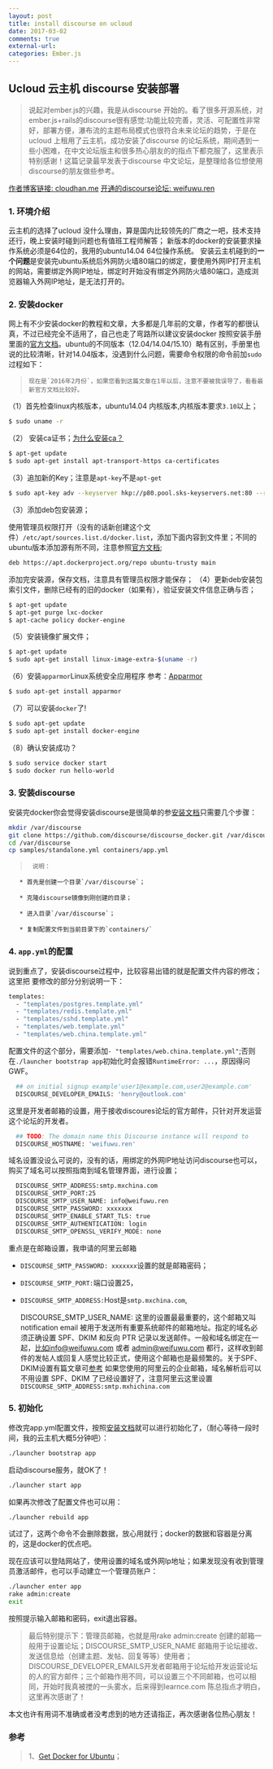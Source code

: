 ```yaml
---
layout: post
title: install discourse on ucloud
date: 2017-03-02
comments: true
external-url:
categories: Ember.js
---
```


## Ucloud 云主机 discourse 安装部署
> 说起对ember.js的兴趣，我是从discourse 开始的。看了很多开源系统，对ember.js+rails的discourse很有感觉:功能比较完善，灵活、可配置性非常好，部署方便，瀑布流的主题布局模式也很符合未来论坛的趋势，于是在 ucloud 上租用了云主机，成功安装了discourse 的论坛系统，期间遇到一些小困难，在中文论坛版主和很多热心朋友的的指点下都克服了，这里表示特别感谢！这篇记录最早发表于discourse 中文论坛，是整理给各位想使用discourse的朋友做些参考。

[作者博客链接: cloudhan.me](http://www.cloudhan.me)
[开通的discourse论坛: weifuwu.ren](http://www.weifuwu.ren)

### 1. 环境介绍
云主机的选择了ucloud 没什么理由，算是国内比较领先的厂商之一吧，技术支持还行，晚上安装时碰到问题也有值班工程师解答；
新版本的docker的安装要求操作系统必须是64位的，我用的ubuntu14.04 64位操作系统。
安装云主机碰到的**一个问题**是安装完ubuntu系统后外网防火墙80端口的绑定，要使用外网IP打开主机的网站，需要绑定外网IP地址，绑定时开始没有绑定外网防火墙80端口，造成浏览器输入外网IP地址，是无法打开的。

### 2. 安装docker
网上有不少安装docker的教程和文章，大多都是几年前的文章，作者写的都很认真，不过已经完全不适用了，自己也走了弯路所以建议安装docker 按照安装手册里面的[官方文档](https://docs.docker.com/engine/installation/linux/ubuntu/)。ubuntu的不同版本（12.04/14.04/15.10）略有区别，手册里也说的比较清晰，针对14.04版本，没遇到什么问题，需要命令权限的命令前加`sudo`过程如下：

>     现在是`2016年2月份`，如果您看到这篇文章在1年以后，注意不要被我误导了，看看最新官方文档比较好。

（1）首先检查linux内核版本，ubuntu14.04 内核版本,内核版本要求`3.10`以上；

```bash
$ sudo uname -r
```
（2） 安装ca证书；[为什么安装ca？](http://baike.baidu.com/link?url=r8dly5JDJAeiV_-Tp3PgOQ8PeYZzH6yzNvUueMZOyqDLIrVm357zP5e8oG-Nt2FCFkGiHYIeAwoTPHdvnlJm4K)
```bash
$ apt-get update
$ sudo apt-get install apt-transport-https ca-certificates
```
（3）追加新的Key；注意是`apt-key`不是`apt-get`

```bash
$ sudo apt-key adv --keyserver hkp://p80.pool.sks-keyservers.net:80 --recv-keys 58118E89F3A912897C070ADBF76221572C52609D
```
（3）添加deb包安装源；

使用管理员权限打开（没有的话新创建这个文件）`/etc/apt/sources.list.d/docker.list`，添加下面内容到文件里；不同的ubuntu版本添加源有所不同，注意参照[官方文档](https://docs.docker.com/engine/installation/linux/ubuntu/);
```bash
deb https://apt.dockerproject.org/repo ubuntu-trusty main

```
添加完安装源，保存文档，注意具有管理员权限才能保存；
（4）更新deb安装包索引文件，删除已经有的旧的docker（如果有），验证安装文件信息正确与否；
```bash
$ apt-get update
$ apt-get purge lxc-docker
$ apt-cache policy docker-engine
```
（5）安装镜像扩展文件；
```bash
$ apt-get update
$ sudo apt-get install linux-image-extra-$(uname -r)
```
（6）安装`apparmor`Linux系统安全应用程序 参考：[Apparmor](http://baike.baidu.com/link?url=N5VZhSjbjC_jX0V-Ce5WMjW4d8uETrkP1x7dqTDUywSN_BzMZhySe9U8LVoQ6JRoMtObWH-nNl85mWuZYIxDS_)
```bash
$ sudo apt-get install apparmor
```
（7）可以安装`docker`了!
```bash
$ sudo apt-get update
$ sudo apt-get install docker-engine
```
（8）确认安装成功？ 
```bash
$ sudo service docker start
$ sudo docker run hello-world
```

### 3. 安装discourse
安装完docker你会觉得安装discourse是很简单的参[安装文档](https://github.com/discourse/discourse/blob/master/docs/INSTALL-cloud.md)只需要几个步骤：
```bash
mkdir /var/discourse
git clone https://github.com/discourse/discourse_docker.git /var/discourse
cd /var/discourse
cp samples/standalone.yml containers/app.yml
```
>      说明：

       * 首先是创建一个目录`/var/discourse`；

       * 克隆discourse镜像到刚创建的目录；

       * 进入目录`/var/discourse`；

       * 复制配置文件到当前目录下的`containers/`

### 4. `app.yml`的配置
说到重点了，安装discourse过程中，比较容易出错的就是配置文件内容的修改；这里把
要修改的部分分别说明一下：
```bash
templates:
  - "templates/postgres.template.yml"
  - "templates/redis.template.yml"
  - "templates/sshd.template.yml"
  - "templates/web.template.yml"
  - "templates/web.china.template.yml"
```
配置文件的这个部分，需要添加`- "templates/web.china.template.yml"`;否则在`./launcher bootstrap app`初始化时会报错`RuntimeError: ...`，原因得问GWF。
```bash
  ## on initial signup example'user1@example.com,user2@example.com'
  DISCOURSE_DEVELOPER_EMAILS: 'henry@outlook.com'
```
这里是开发者邮箱的设置，用于接收discoures论坛的官方邮件，只针对开发运营这个论坛的开发者。

```bash
  ## TODO: The domain name this Discourse instance will respond to
  DISCOURSE_HOSTNAME: 'weifuwu.ren'
```
域名设置没设么可说的，没有的话，用绑定的外网IP地址访问discourse也可以，购买了域名可以按照指南到域名管理界面，进行设置；
```bash
  DISCOURSE_SMTP_ADDRESS:smtp.mxchina.com
  DISCOURSE_SMTP_PORT:25
  DISCOURSE_SMTP_USER_NAME: info@weifuwu.ren
  DISCOURSE_SMTP_PASSWORD: xxxxxxx
  DISCOURSE_SMTP_ENABLE_START_TLS: true
  DISCOURSE_SMTP_AUTHENTICATION: login
  DISCOURSE_SMTP_OPENSSL_VERIFY_MODE: none
```
重点是在邮箱设置，我申请的阿里云邮箱
- `DISCOURSE_SMTP_PASSWORD: xxxxxxx`设置的就是邮箱密码；
- `DISCOURSE_SMTP_PORT:`端口设置25，
- `DISCOURSE_SMTP_ADDRESS:`Host是`smtp.mxchina.com`,



  DISCOURSE_SMTP_USER_NAME:  这里的设置最最重要的，这个邮箱又叫notification email 被用于发送所有重要系统邮件的邮箱地址。指定的域名必须正确设置 SPF、DKIM 和反向 PTR 记录以发送邮件。一般和域名绑定在一起，比如info@weifuwu.com 或者 admin@weifuwu.com 都行，这样收到邮件的发帖人或回复人感觉比较正式，使用这个邮箱也是最频繁的。关于SPF、DKIM设置有篇文章可[参考](http://www.wendangdaquan.com/Wdshow.asp?id=98332e836f1aff00bed51e7c)
如果您使用的阿里云的企业邮箱，域名解析后可以不用设置 SPF、DKIM 了已经设置好了，注意阿里云这里设置` DISCOURSE_SMTP_ADDRESS:smtp.mxhichina.com`

### 5. 初始化
修改完app.yml配置文件，按照[安装文档](https://github.com/discourse/discourse/blob/master/docs/INSTALL-cloud.md)就可以进行初始化了，（耐心等待一段时间，我的云主机大概5分钟吧）：
```bash
./launcher bootstrap app
```
启动discourse服务，就OK了！
```bash
./launcher start app
```
如果再次修改了配置文件也可以用：
```bash
./launcher rebuild app
```
试过了，这两个命令不会删除数据，放心用就行；docker的数据和容器是分离的，这是docker的优点吧。

现在应该可以登陆网站了，使用设置的域名或外网Ip地址；如果发现没有收到管理员激活邮件，也可以手动建立一个管理员账户：
```bash
./launcher enter app
rake admin:create
exit
```
按照提示输入邮箱和密码，exit退出容器。


>最后特别提示下：管理员邮箱，也就是用rake admin:create 创建的邮箱一般用于设置论坛；DISCOURSE_SMTP_USER_NAME 邮箱用于论坛接收、发送信息给（创建主题、发帖、回复等等）使用者；DISCOURSE_DEVELOPER_EMAILS开发者邮箱用于论坛给开发运营论坛的人的官方邮件；三个邮箱作用不同，可以设置三个不同邮箱，也可以相同，开始时我真被搅的一头雾水，后来得到learnce.com 陈总指点才明白，这里再次感谢了！

本文也许有用词不准确或者没考虑到的地方还请指正，再次感谢各位热心朋友！

### 参考

>1、[Get Docker for Ubuntu](https://docs.docker.com/engine/installation/linux/ubuntu/)；
